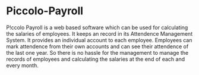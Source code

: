 # Piccolo-Payroll
P!ccolo Payroll is a web based software which can be used for calculating the salaries of employees. It keeps an record in its Attendence Management System. It provides an individual account to each employee. Employees can mark attendence from their own accounts and can see their attendence of the last one year. So there is no hassle for the management to manage the records of employees and calculating the salaries at the end of each and every month. 
